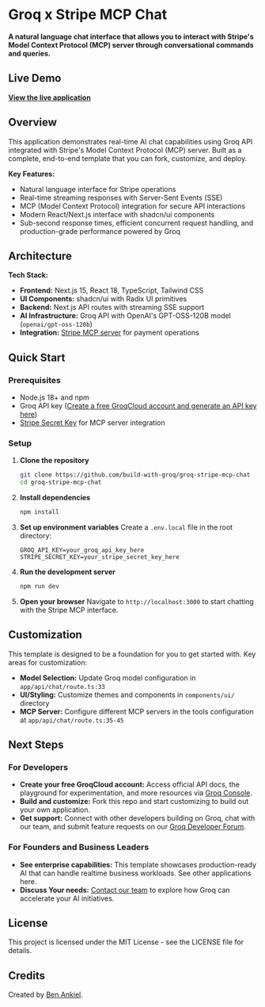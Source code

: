 # Groq x Stripe MCP Chat

**A natural language chat interface that allows you to interact with Stripe's Model Context Protocol (MCP) server through conversational commands and queries.**

## Live Demo

**[View the live application](https://groq-stripe-mcp-chat.vercel.groqcloud.net)**

## Overview

This application demonstrates real-time AI chat capabilities using Groq API integrated with Stripe's Model Context Protocol (MCP) server. Built as a complete, end-to-end template that you can fork, customize, and deploy.

**Key Features:**
- Natural language interface for Stripe operations
- Real-time streaming responses with Server-Sent Events (SSE)
- MCP (Model Context Protocol) integration for secure API interactions
- Modern React/Next.js interface with shadcn/ui components
- Sub-second response times, efficient concurrent request handling, and production-grade performance powered by Groq

## Architecture

**Tech Stack:**
- **Frontend:** Next.js 15, React 18, TypeScript, Tailwind CSS
- **UI Components:** shadcn/ui with Radix UI primitives
- **Backend:** Next.js API routes with streaming SSE support
- **AI Infrastructure:** Groq API with OpenAI's GPT-OSS-120B model (`openai/gpt-oss-120b`)
- **Integration:** [Stripe MCP server](https://docs.stripe.com/mcp#remote) for payment operations

## Quick Start

### Prerequisites
- Node.js 18+ and npm
- Groq API key ([Create a free GroqCloud account and generate an API key here](https://console.groq.com/keys))
- [Stripe Secret Key](https://docs.stripe.com/keys#create-restricted-api-secret-key) for MCP server integration

### Setup

1. **Clone the repository**
   ```bash
   git clone https://github.com/build-with-groq/groq-stripe-mcp-chat
   cd groq-stripe-mcp-chat
   ```

2. **Install dependencies**
   ```bash
   npm install
   ```

3. **Set up environment variables**
   Create a `.env.local` file in the root directory:
   ```env
   GROQ_API_KEY=your_groq_api_key_here
   STRIPE_SECRET_KEY=your_stripe_secret_key_here
   ```

4. **Run the development server**
   ```bash
   npm run dev
   ```

5. **Open your browser**
   Navigate to `http://localhost:3000` to start chatting with the Stripe MCP interface.

## Customization

This template is designed to be a foundation for you to get started with. Key areas for customization:
- **Model Selection:** Update Groq model configuration in `app/api/chat/route.ts:33`
- **UI/Styling:** Customize themes and components in `components/ui/` directory
- **MCP Server:** Configure different MCP servers in the tools configuration at `app/api/chat/route.ts:35-45`

## Next Steps

### For Developers
- **Create your free GroqCloud account:** Access official API docs, the playground for experimentation, and more resources via [Groq Console](https://console.groq.com).
- **Build and customize:** Fork this repo and start customizing to build out your own application.
- **Get support:** Connect with other developers building on Groq, chat with our team, and submit feature requests on our [Groq Developer Forum](https://community.groq.com).

### For Founders and Business Leaders
- **See enterprise capabilities:** This template showcases production-ready AI that can handle realtime business workloads. See other applications here.
- **Discuss Your needs:** [Contact our team](https://groq.com/enterprise-access/) to explore how Groq can accelerate your AI initiatives.

## License

This project is licensed under the MIT License - see the LICENSE file for details.

## Credits

Created by [Ben Ankiel](https://www.linkedin.com/in/ben-ankiel/).

